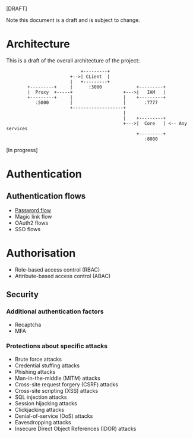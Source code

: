 [DRAFT]

Note this document is a draft and is subject to change.

# Architecture

This is a draft of the overall architecture of the project:
```
                            +---------+
                        +-->| CLient  |
                        |   +---------+
        +---------+     |      :3000             +---------+
        |  Proxy  +-----+                   +--->|   IAM   |
        +---------+     |                   |    +---------+
           :5000        |                   |       :7777
                        +-------------------+
                                            |
                                            |    +---------+
                                            +--->|  Core   | <-- Any services
                                                 +---------+
                                                    :8000
```

[In progress]

# Authentication

## Authentication flows

- [Password flow](authentication/password_flow.md)
- Magic link flow
- OAuth2 flows
- SSO flows

# Authorisation

- Role-based access control (RBAC)
- Attribute-based access control (ABAC)

## Security

### Additional authentication factors

- Recaptcha
- MFA

### Protections about specific attacks

- Brute force attacks
- Credential stuffing attacks
- Phishing attacks
- Man-in-the-middle (MITM) attacks
- Cross-site request forgery (CSRF) attacks
- Cross-site scripting (XSS) attacks
- SQL injection attacks
- Session hijacking attacks
- Clickjacking attacks
- Denial-of-service (DoS) attacks
- Eavesdropping attacks
- Insecure Direct Object References (IDOR) attacks
